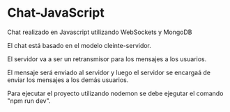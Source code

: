 # Chat-JavaScript
Chat realizado en Javascript utilizando WebSockets y MongoDB

El chat está basado en el modelo cleinte-servidor.

El servidor va a ser un retransmisor para los mensajes a los usuarios.

El mensaje será enviado al servidor y luego el servidor se encargaá de enviar los mensajes a los demás usuarios.

Para ejecutar el proyecto utilizando nodemon se debe ejegutar el comando "npm run dev".